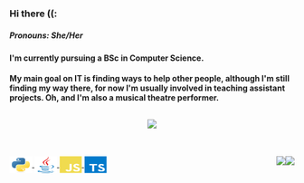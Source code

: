 ### Hi there ((:
##### Pronouns: She/Her
#### I'm currently pursuing a BSc in Computer Science.
#### My main goal on IT is finding ways to help other people, although I'm still finding my way there, for now I'm usually involved in teaching assistant projects. Oh, and I'm also a musical theatre performer. 
##


<div align="center">
  <a href="https://github.com/kungfumanda">
  <img height="180em" src="https://github-readme-stats.vercel.app/api/top-langs/?username=kungfumanda&layout=compact&langs_count=7&theme=dracula"/>

</div>
  
  ##
 
<div style="display: inline_block"><br>
  <img align="center" alt="Python-logo" height="30" width="40" src="https://raw.githubusercontent.com/devicons/devicon/master/icons/python/python-original.svg">
  <img align="center" alt="Java-logo" height="30" width="40" src="https://raw.githubusercontent.com/devicons/devicon/master/icons/java/java-original.svg">
  <img align="center" alt="Js-logo" height="30" width="40" src="https://raw.githubusercontent.com/devicons/devicon/master/icons/javascript/javascript-plain.svg">
  <img align="center" alt="Ts-logo" height="30" width="40" src="https://raw.githubusercontent.com/devicons/devicon/master/icons/typescript/typescript-plain.svg">
  <a href = "mailto:ansc@cin.ufpe.br"><img align="right" src="https://img.shields.io/badge/-Gmail-%23333?style=for-the-badge&logo=gmail&logoColor=white" target="_blank"></a>
  <a href="https://www.linkedin.com/in/amandanscosta" target="_blank"><img align="right" src="https://img.shields.io/badge/-LinkedIn-%230077B5?style=for-the-badge&logo=linkedin&logoColor=white" target="_blank"></a>
</div>
  
  
